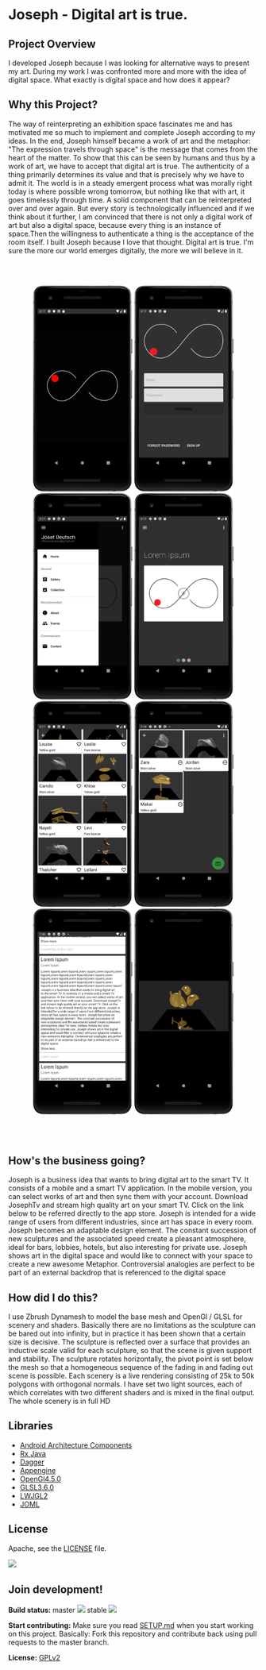 # Joseph - Digital art is true.

## Project Overview
I developed Joseph because I was looking for alternative ways to present my art. During my work I was confronted more and more with the idea of digital space. What exactly is digital space and how does it appear?

## Why this Project?
The way of reinterpreting an exhibition space fascinates me and has motivated me so much to implement and complete Joseph according to my ideas. In the end, Joseph himself became a work of art and the metaphor: "The expression travels through space" is the message that comes from the heart of the matter. To show that this can be seen by humans and thus by a work of art, we have to accept that digital art is true. The authenticity of a thing primarily determines its value and that is precisely why we have to admit it. The world is in a steady emergent process what was morally right today is where possible wrong tomorrow, but nothing like that with art, it goes timelessly through time. A solid component that can be reinterpreted over and over again. But every story is technologically influenced and if we think about it further, I am convinced that there is not only a digital work of art but also a digital space, because every thing is an instance of space.Then the willingness to authenticate a thing is the acceptance of the room itself. I built Joseph because I love that thought. Digital art is true. I'm sure the more our world emerges digitally, the more we will believe in it.

<br />
<br />
<p align="center">
<img src="https://github.com/josefdeutsch/josefmobile/blob/v2.5.1/app/src/main/res/img/splash.png" width="200"/>
<img src="https://github.com/josefdeutsch/josefmobile/blob/v2.5.1/app/src/main/res/img/login.png" width="200"/>
<img src="https://github.com/josefdeutsch/josefmobile/blob/v2.5.1/app/src/main/res/img/nav.png" width="200"/>
<img src="https://github.com/josefdeutsch/josefmobile/blob/v2.5.1/app/src/main/res/img/home.png" width="200"/>
<img src="https://github.com/josefdeutsch/josefmobile/blob/v2.5.1/app/src/main/res/img/gallery.png" width="200"/>
<img src="https://github.com/josefdeutsch/josefmobile/blob/v2.5.1/app/src/main/res/img/collection.png" width="200"/>
<img src="https://github.com/josefdeutsch/josefmobile/blob/v2.5.1/app/src/main/res/img/about.png" width="200"/>
<img src="https://github.com/josefdeutsch/josefmobile/blob/v2.5.1/app/src/main/res/img/player.png" width="200"/>
</p>
<br />
<br />


## How's the business going? 
Joseph is a business idea that wants to bring digital art to the smart TV. It consists of a mobile and a smart TV application. In the mobile version, you can select works of art and then sync them with your account. Download JosephTv and stream high quality art on your smart TV. Click on the link below to be referred directly to the app store. Joseph is intended for a wide range of users from different industries, since art has space in every room. Joseph becomes an adaptable design element. The constant succession of new sculptures and the associated speed create a pleasant atmosphere, ideal for bars, lobbies, hotels, but also interesting for private use. Joseph shows art in the digital space and would like to connect with your space to create a new awesome Metaphor. Controversial analogies are perfect to be part of an external backdrop that is referenced to the digital space

## How did I do this?
I use Zbrush Dynamesh to model the base mesh and OpenGl / GLSL for scenery and shaders. Basically there are no limitations as the sculpture can be bared out into infinity, but in practice it has been shown that a certain size is decisive. The sculpture is reflected over a surface that provides an inductive scale valid for each sculpture, so that the scene is given support and stability. The sculpture rotates horizontally, the pivot point is set below the mesh so that a homogeneous sequence of the fading in and fading out scene is possible. Each scenery is a live rendering consisting of 25k to 50k polygons with orthogonal normals. I have set two light sources, each of which correlates with two different shaders and is mixed in the final output. The whole scenery is in full HD

## Libraries
- [Android Architecture Components](https://developer.android.com/topic/libraries/architecture/) 
- [Rx Java](http://reactivex.io/) 
- [Dagger](https://dagger.dev/) 
- [Appengine](https://github.com/josefdeutsch/gradle-appengine-plugin) 
- [OpenGl4.5.0](https://www.opengl.org//) 
- [GLSL3.6.0](https://www.khronos.org/opengl/wiki/OpenGL_Shading_Language) 
- [LWJGL2](https://www.lwjgl.org/)
- [JOML](https://github.com/JOML-CI/JOML)

## License
Apache, see the [LICENSE](LICENSE) file.

<a href="https://play.google.com/store/apps/details?id=com.owncloud.android"><img src="https://play.google.com/intl/en_us/badges/images/generic/en_badge_web_generic.png" height="75"></a>

## Join development!

**Build status:** master ![](https://api.travis-ci.org/owncloud/android.svg?branch=master) stable ![](https://api.travis-ci.org/owncloud/android.svg?branch=stable)

**Start contributing:** Make sure you read [SETUP.md](https://github.com/owncloud/android/blob/master/SETUP.md) when you start working on this project. Basically: Fork this repository and contribute back using pull requests to the master branch.

**License:** [GPLv2](https://github.com/josefdeutsch/udacitybakingapp/blob/master/LICENSE.txt)
